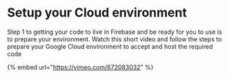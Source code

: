 # Setup your Cloud environment

Step 1 to getting your code to live in Firebase and be ready for you to use is to prepare your environment. Watch this short video and follow the steps to prepare your Google Cloud  environment to accept and host the required code

{% embed url="https://vimeo.com/672083032" %}


